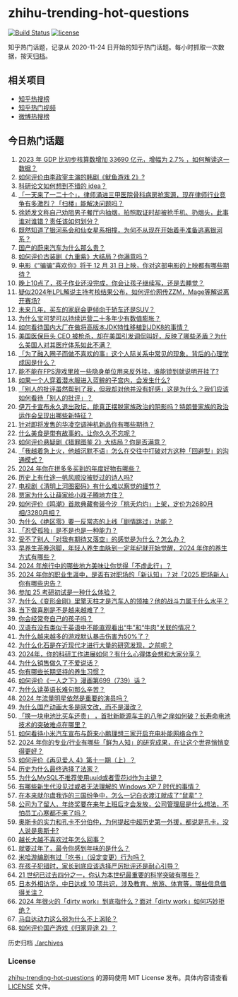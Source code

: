 # zhihu-trending-hot-questions

[![Build Status](https://github.com/justjavac/zhihu-trending-hot-questions/workflows/ci/badge.svg?branch=master)](https://github.com/justjavac/zhihu-trending-hot-questions/actions)
[![license](https://img.shields.io/github/license/justjavac/zhihu-trending-hot-questions)](https://github.com/justjavac/zhihu-trending-hot-questions/blob/master/LICENSE)

知乎热门话题，记录从 2020-11-24
日开始的知乎热门话题。每小时抓取一次数据，按天[归档](./archives)。

## 相关项目

- [知乎热搜榜](https://github.com/justjavac/zhihu-trending-top-search)
- [知乎热门视频](https://github.com/justjavac/zhihu-trending-hot-video)
- [微博热搜榜](https://github.com/justjavac/weibo-trending-hot-search)

## 今日热门话题

<!-- BEGIN -->
<!-- 最后更新时间 Fri Dec 27 2024 07:18:30 GMT+0800 (China Standard Time) -->

1. [2023 年 GDP 比初步核算数增加 33690 亿元，增幅为 2.7% ，如何解读这一数据？](https://www.zhihu.com/question/7914624401)
1. [如何评价由李政宰主演的韩剧《鱿鱼游戏 2》?](https://www.zhihu.com/question/7906441529)
1. [科研论文如何想到不错的 idea？](https://www.zhihu.com/question/300967426)
1. [「一天来了一二十个」，律师涌进三甲医院骨科病房抢案源，现在律师行业竞争有多激烈？「扫楼」能解决问题吗？](https://www.zhihu.com/question/7822055497)
1. [徐娇发文称自己劝阻男子餐厅内抽烟，拍照取证时却被抢手机、扔烟头，此事谁对谁错？责任该如何划分？](https://www.zhihu.com/question/7911068610)
1. [既然知道了银河系会和仙女星系相撞，为何不从现在开始着手准备逃离银河系？](https://www.zhihu.com/question/418014463)
1. [国产的蔚来汽车为什么那么贵？](https://www.zhihu.com/question/375523865)
1. [如何评价古装剧《九重紫》大结局？你满意吗？](https://www.zhihu.com/question/7553158866)
1. [电影《“骗骗”喜欢你》将于 12 月 31 日上映，你对这部电影的上映都有哪些期待？](https://www.zhihu.com/question/6845740412)
1. [晚上10点了，孩子作业还没完成，你会让孩子继续写，还是去睡觉？](https://www.zhihu.com/question/3148616577)
1. [疑似2024年LPL解说主持考核结果公布，如何评价网传ZZM，Mage等解说离开赛场?](https://www.zhihu.com/question/7791339155)
1. [未来几年，买车的家庭会更倾向于轿车还是SUV？](https://www.zhihu.com/question/6237311137)
1. [为什么宝可梦可以持续运营二十多年少有数值膨胀？](https://www.zhihu.com/question/7861061836)
1. [如何看待国内大厂在做将高版本JDK特性移植到JDK8的事情？](https://www.zhihu.com/question/6737409639)
1. [美国医保巨头 CEO 被枪杀，却在美国引发调侃叫好，反映了哪些矛盾？为什么美国人对其医疗体系如此不满？](https://www.zhihu.com/question/7737759015)
1. [「为了融入圈子而做不喜欢的事」这个人际关系中常见的现象，背后的心理学成因是什么？](https://www.zhihu.com/question/7719589006)
1. [能不能在FPS游戏里放一些隐身单位用来反外挂，谁能锁到就说明开挂了?](https://www.zhihu.com/question/7706389351)
1. [如果一个人穿着潜水服进入蓝鲸的子宫内，会发生什么?](https://www.zhihu.com/question/7236562930)
1. [「别人的批评虽然帮到了我，但我却对他并没有好感」这是为什么？我们应该如何看待「别人的批评」？](https://www.zhihu.com/question/7806886638)
1. [伊万卡宣布永久退出政坛，能真正摆脱家族政治的阴影吗？特朗普家族的政治运作会呈现出哪些新特征？](https://www.zhihu.com/question/7707474711)
1. [针对即将发售的华凌空调神机新品你有哪些期待？](https://www.zhihu.com/question/7891834678)
1. [什么美食是带有故事的，让你久久不忘呢？](https://www.zhihu.com/question/7477849494)
1. [如何评价悬疑剧《猎罪图鉴 2》大结局？你是否满意？](https://www.zhihu.com/question/7794319066)
1. [「我越着急上火，他越沉默不语」怎么在交往中打破对方这种「回避型」的沟通模式？](https://www.zhihu.com/question/6683987431)
1. [2024 年你在拼多多买到的年度好物有哪些？](https://www.zhihu.com/question/7895589758)
1. [历史上有仕途一帆风顺没被贬过的诗人吗?](https://www.zhihu.com/question/5211862132)
1. [电视剧《清明上河图密码》有什么难以察觉的细节？](https://www.zhihu.com/question/7005519584)
1. [贾家为什么让薛家给小戏子腾地方住？](https://www.zhihu.com/question/629189380)
1. [如何评价《鸣潮》首款典藏套装今汐「桃夭灼灼」上架，定价为2680月相/3280月相？](https://www.zhihu.com/question/7902019490)
1. [为什么《绝区零》要一反常态的上线「剧情跳过」功能？](https://www.zhihu.com/question/7667523287)
1. [「忍受孤独」是不是也是一种能力？](https://www.zhihu.com/question/7765469470)
1. [受不了别人「对我有期待又落空」的感觉是为什么？怎么办？](https://www.zhihu.com/question/7770066355)
1. [早养生茶晚泡脚，年轻人养生血脉到一定年纪就开始觉醒，2024 年你的养生方式有哪些？](https://www.zhihu.com/question/6751887260)
1. [2024 年旅行中的哪些地方美味让你觉得「不虚此行」？](https://www.zhihu.com/question/6752384455)
1. [2024 年你的职业生涯中，是否有对职场的「新认知」？对「2025 职场新人」你有哪些忠告？](https://www.zhihu.com/question/7344590018)
1. [参加 25 考研初试是一种什么体验？](https://www.zhihu.com/question/7292259190)
1. [为什么《变形金刚》里擎天柱才是汽车人的领袖？他的战斗力属于什么水平？](https://www.zhihu.com/question/48443745)
1. [当下做喜剧是不是越来越难了？](https://www.zhihu.com/question/7030341301)
1. [你会经常夸自己的孩子吗？](https://www.zhihu.com/question/7593263050)
1. [汉语有没有类似于英语中不能直观看出“牛”和“牛肉”关联的情况？](https://www.zhihu.com/question/7706356012)
1. [为什么越来越多的游戏默认暴击伤害为50%了？](https://www.zhihu.com/question/7788311199)
1. [为什么化石是在近现代才进行大量的研究发现，之前呢？](https://www.zhihu.com/question/512106022)
1. [2024年，你的科研工作进展如何？有什么心得体会想和大家分享？](https://www.zhihu.com/question/6098306614)
1. [为什么销售做久了不爱说话？](https://www.zhihu.com/question/622596524)
1. [你有哪些长期坚持的养生习惯？](https://www.zhihu.com/question/490609326)
1. [如何评价《一人之下》漫画第699（739）话？](https://www.zhihu.com/question/7944398163)
1. [为什么读英语长难句那么辛苦？](https://www.zhihu.com/question/5674392460)
1. [2024 年流量明星依然是重要的演员吗？](https://www.zhihu.com/question/7381257656)
1. [为什么国产动画大多是网文改，而不是漫改？](https://www.zhihu.com/question/7093252822)
1. [「换一块电池比买车还贵」 ，首批新能源车主的八年之痒如何破？长寿命电池技术的突破难点在哪里？](https://www.zhihu.com/question/6009784605)
1. [如何看待小米汽车宣布与蔚来小鹏理想三家开启充电补能网络合作？](https://www.zhihu.com/question/7802812877)
1. [2024 年你的专业/行业有哪些「鲜为人知」的研究成果，在让这个世界悄悄变得更好？](https://www.zhihu.com/question/6743497694)
1. [如何评价《再见爱人 4》第十一期（上）？](https://www.zhihu.com/question/7904644059)
1. [历史为什么最终选择了法家？](https://www.zhihu.com/question/3953206251)
1. [为什么MySQL不推荐使用uuid或者雪花id作为主键？](https://www.zhihu.com/question/648907464)
1. [有哪些新生代没见过或者无法理解的 Windows XP 7 时代的事情？](https://www.zhihu.com/question/320040362)
1. [在本来就尔虞我诈的三国纷争中，怎么一记白衣渡江就成了“鼠辈”？](https://www.zhihu.com/question/7377669315)
1. [公司为了留人，年终奖要在来年上班后才会发放，公司管理层是什么想法，不怕员工心寒都不来了吗？](https://www.zhihu.com/question/7404337719)
1. [奥斯卡的实力和孔卡不分伯仲，为何提起中超历史第一外援，都说是孔卡，没人说是奥斯卡?](https://www.zhihu.com/question/7844387863)
1. [越长大越不喜欢过年怎么回事？](https://www.zhihu.com/question/7686738535)
1. [就要过年了，最令你感到年味的是什么？](https://www.zhihu.com/question/7849750545)
1. [米哈游编剧有过「吃书」（设定变更）行为吗？](https://www.zhihu.com/question/7670277458)
1. [在孩子犯错时，家长到底应该选择严厉批评还是耐心引导？](https://www.zhihu.com/question/4944222987)
1. [21 世纪已过去四分之一，你认为本世纪最重要的科学突破有哪些？](https://www.zhihu.com/question/7847106899)
1. [日本外相访华，中日达成 10 项共识，涉及教育、旅游、体育等，哪些信息值得关注？](https://www.zhihu.com/question/7839210107)
1. [2024 年很火的「dirty work」到底指什么？面对「dirty work」如何巧妙拒绝？](https://www.zhihu.com/question/7735237891)
1. [马自达动力这么弱为什么不上涡轮？](https://www.zhihu.com/question/441740775)
1. [如何评价国产游戏《归家异途 2》？](https://www.zhihu.com/question/440009611)

<!-- END -->

历史归档 [./archives](./archives)

### License

[zhihu-trending-hot-questions](https://github.com/justjavac/zhihu-trending-hot-questions)
的源码使用 MIT License 发布。具体内容请查看 [LICENSE](./LICENSE) 文件。
